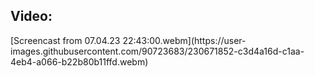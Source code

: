 <h2>Video: </h2>
[Screencast from 07.04.23 22:43:00.webm](https://user-images.githubusercontent.com/90723683/230671852-c3d4a16d-c1aa-4eb4-a066-b22b80b11ffd.webm)

